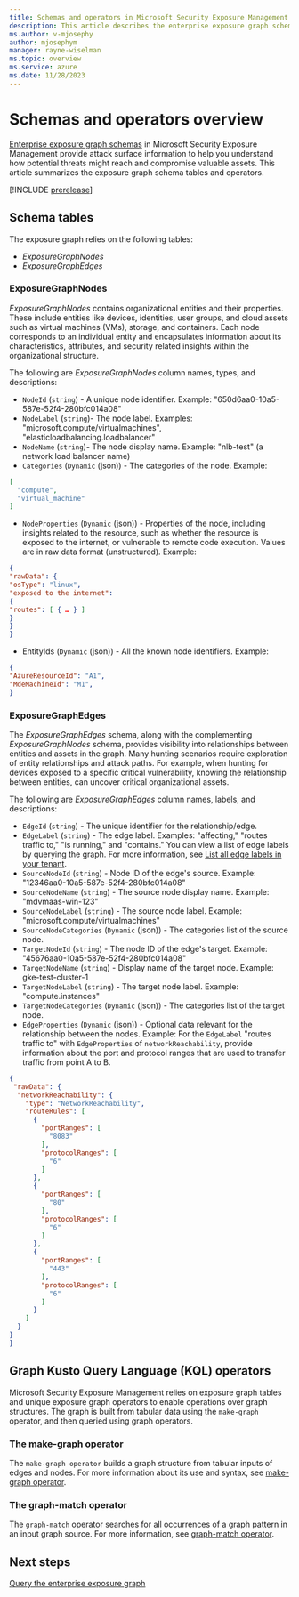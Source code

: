 ```yaml
---
title: Schemas and operators in Microsoft Security Exposure Management
description: This article describes the enterprise exposure graph schemas and operators in Microsoft Exposure Management.
ms.author: v-mjosephy
author: mjosephym
manager: rayne-wiselman
ms.topic: overview
ms.service: azure
ms.date: 11/28/2023
---
```


# Schemas and operators overview

[Enterprise exposure graph schemas](cross-workload-attack-surfaces.md#enterprise-exposure-graph-schemas) in Microsoft Security Exposure Management provide attack surface information to help you understand how potential threats might reach and compromise valuable assets. This article summarizes the exposure graph schema tables and operators.

[!INCLUDE [prerelease](../includes//prerelease.md)]

## Schema tables

The exposure graph relies on the following tables:

- *ExposureGraphNodes*
- *ExposureGraphEdges*

### ExposureGraphNodes

*ExposureGraphNodes* contains organizational entities and their properties. These include entities like devices, identities, user groups, and cloud assets such as virtual machines (VMs), storage, and containers. Each node corresponds to an individual entity and encapsulates information about its characteristics, attributes, and security related insights within the organizational structure. <!--*ExposureGraphNodes* helps you discover relationships between entities and assets in the graph.-->

The following are *ExposureGraphNodes* column names, types, and descriptions:

- `NodeId` (`string`) - A unique node identifier. Example: "650d6aa0-10a5-587e-52f4-280bfc014a08"
- `NodeLabel` (`string`)- The node label. Examples: "microsoft.compute/virtualmachines", "elasticloadbalancing.loadbalancer"
- `NodeName` (`string`)- The node display name. Example: "nlb-test" (a network load balancer name)
- `Categories` (`Dynamic` (json)) - The categories of the node.
Example:

```json
[
  "compute",
  "virtual_machine"
] 
```

- `NodeProperties` (`Dynamic` (json)) - Properties of the node, including insights related to the resource, such as whether the resource is exposed to the internet, or vulnerable to remote code execution. Values are in raw data format (unstructured). Example:

```json
{   
"rawData": {
"osType": "linux",   
"exposed to the internet": 
{     
"routes": [ { … } ]   
}
} 
}
```

- EntityIds (`Dynamic` (json)) - All the known node identifiers. Example:

```json
{ 
"AzureResourceId": "A1",  
"MdeMachineId": "M1", 
}
```

### ExposureGraphEdges

The *ExposureGraphEdges* schema, along with the complementing *ExposureGraphNodes* schema, provides visibility into relationships between entities and assets in the graph.
Many hunting scenarios require exploration of entity relationships and attack paths. For example, when hunting for devices exposed to a specific critical vulnerability, knowing the relationship between entities, can uncover critical organizational assets.

The following are *ExposureGraphEdges* column names, labels, and descriptions:

- `EdgeId` (`string`) - The unique identifier for the relationship/edge. <!--Example: "650d6aa0-10a5-587e-52f4-280bfc014a08"-->
- `EdgeLabel` (`string`) - The edge label. Examples: "affecting," "routes traffic to," "is running," and "contains." You can view a list of edge labels by querying the graph. For more information, see [List all edge labels in your tenant](query-enterprise-exposure-graph.md#list-all-edge-labels-in-your-tenant).
- `SourceNodeId` (`string`) - Node ID of the edge's source. Example: "12346aa0-10a5-587e-52f4-280bfc014a08"
- `SourceNodeName` (`string`) - The source node display name. Example: "mdvmaas-win-123"
- `SourceNodeLabel` (`string`) - The source node label. Example: "microsoft.compute/virtualmachines"
- `SourceNodeCategories` (`Dynamic` (json)) - The categories list of the source node.
- `TargetNodeId` (`string`) - The node ID of the edge's target. Example: "45676aa0-10a5-587e-52f4-280bfc014a08"
- `TargetNodeName` (`string`) - Display name of the target node. Example: gke-test-cluster-1
- `TargetNodeLabel` (`string`) - The target node label. Example: "compute.instances"
- `TargetNodeCategories` (`Dynamic` (json)) - The categories list of the target node.
- `EdgeProperties` (`Dynamic` (json)) - Optional data relevant for the relationship between the nodes. Example: For the `EdgeLabel` "routes traffic to" with `EdgeProperties` of `networkReachability`, provide information about the port and protocol ranges that are used to transfer traffic from point A to B.
<!--
```json
{
  "type": "InternetReachability",
  "nsgRules": {
    "nic1": [
      {
        "description": "nsgEtag1",
        "access": "Allow",
        "priority": 0
      },
      {
        "description": "nsgEtag2",
        "access": "Allow",
        "priority": 0
      }
    ]
  }
}
```
-->

```json
{   
 "rawData": {
  "networkReachability": {
    "type": "NetworkReachability",
    "routeRules": [
      {
        "portRanges": [
          "8083"
        ],
        "protocolRanges": [
          "6"
        ]
      },
      {
        "portRanges": [
          "80"
        ],
        "protocolRanges": [
          "6"
        ]
      },
      {
        "portRanges": [
          "443"
        ],
        "protocolRanges": [
          "6"
        ]
      }
    ]
  }
}
}
```

## Graph Kusto Query Language (KQL) operators

Microsoft Security Exposure Management relies on exposure graph tables and unique exposure graph operators to enable operations over graph structures. The graph is built from tabular data using the `make-graph` operator, and then queried using graph operators.

### The make-graph operator

The `make-graph operator` builds a graph structure from tabular inputs of edges and nodes. For more information about its use and syntax, see [make-graph operator](/azure/data-explorer/kusto/query/make-graph-operator).

### The graph-match operator

The `graph-match` operator searches for all occurrences of a graph pattern in an input graph source. For more information, see [graph-match operator](/azure/data-explorer/kusto/query/graph-match-operator).

## Next steps

[Query the enterprise exposure graph](query-enterprise-exposure-graph.md)

